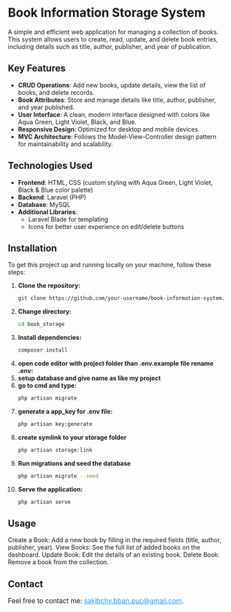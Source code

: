 # Book Information Storage System

A simple and efficient web application for managing a collection of books. This system allows users to create, read, update, and delete book entries, including details such as title, author, publisher, and year of publication.

## Key Features

- **CRUD Operations**: Add new books, update details, view the list of books, and delete records.
- **Book Attributes**: Store and manage details like title, author, publisher, and year published.
- **User Interface**: A clean, modern interface designed with colors like Aqua Green, Light Violet, Black, and Blue.
- **Responsive Design**: Optimized for desktop and mobile devices.
- **MVC Architecture**: Follows the Model-View-Controller design pattern for maintainability and scalability.

## Technologies Used

- **Frontend**: HTML, CSS (custom styling with Aqua Green, Light Violet, Black & Blue color palette)
- **Backend**: Laravel (PHP)
- **Database**: MySQL
- **Additional Libraries**: 
  - Laravel Blade for templating
  - Icons for better user experience on edit/delete buttons

## Installation

To get this project up and running locally on your machine, follow these steps:

1. **Clone the repository:**
   ```bash
   git clone https://github.com/your-username/book-information-system.git
2. **Change directory:**
   ```bash
   cd book_storage
3. **Install dependencies:**
   ```bash
   composer install
4. **open code editor with project folder than .env.example file rename .env:**
5. **setup database and give name as like my project**
6. **go to cmd and type:**
   ```bash
   php artisan migrate
7. **generate a app_key for .env file:**
   ```bash
   php artisan key:generate
8. **create symlink to your storage folder**
   ```bash
   php artisan storage:link
9. **Run migrations and seed the database**
   ```bash
   php artisan migrate --seed
1. **Serve the application:**
   ```bash
   php artisan serve

## Usage

Create a Book: Add a new book by filling in the required fields (title, author, publisher, year).
View Books: See the full list of added books on the dashboard.
Update Book: Edit the details of an existing book.
Delete Book: Remove a book from the collection.


## Contact
<p style="font-size: 1.1em;">Feel free to contact me: <a href="sakibchy.bban.puc@gmail.com" style="color: #2196F3;">sakibchy.bban.puc@gmail.com</a>.</p>


   


